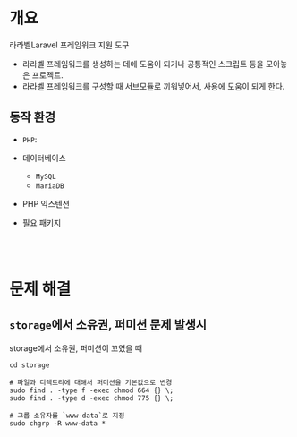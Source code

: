 # 개요
라라벨Laravel 프레임워크 지원 도구
- 라라벨 프레임워크를 생성하는 데에 도움이 되거나 공통적인 스크립트 등을 모아놓은 프로젝트.
- 라라벨 프레임워크를 구성할 때 서브모듈로 끼워넣어서, 사용에 도움이 되게 한다.


## 동작 환경
- `PHP`: 
- 데이터베이스
    - `MySQL`
    - `MariaDB`
- PHP 익스텐션
    
- 필요 패키지
    
<br><br>


# 문제 해결
## `storage`에서 소유권, 퍼미션 문제 발생시

storage에서 소유권, 퍼미션이 꼬였을 때
```shell
cd storage

# 파일과 디렉토리에 대해서 퍼미션을 기본값으로 변경
sudo find . -type f -exec chmod 664 {} \;
sudo find . -type d -exec chmod 775 {} \;

# 그룹 소유자를 `www-data`로 지정
sudo chgrp -R www-data *
```
